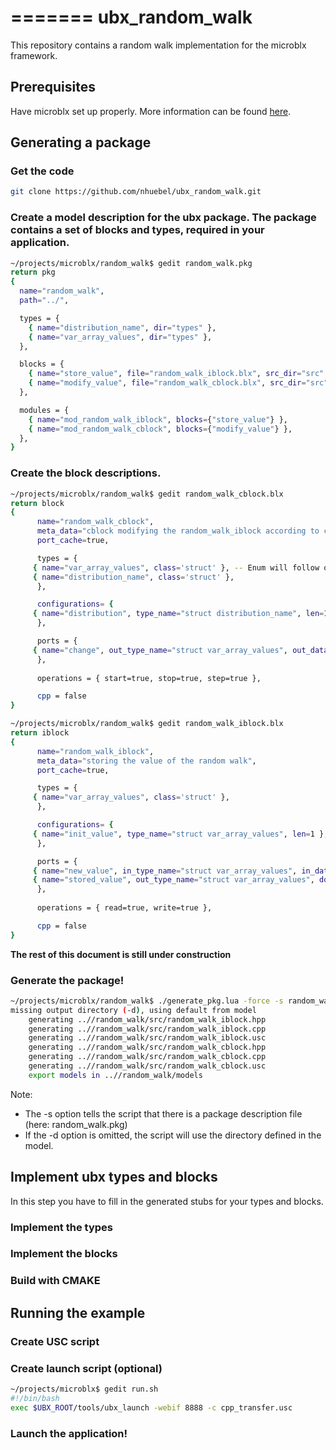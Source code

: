 =======
ubx_random_walk
===============

This repository contains a random walk implementation for the microblx framework.


Prerequisites
-------------
Have microblx set up properly. More information can be found [here](http://ubxteam.github.io/quickstart/).


Generating a package
--------------------

### Get the code
```sh
git clone https://github.com/nhuebel/ubx_random_walk.git
```

### Create a model description for the ubx package. The package contains a set of blocks and types, required in your application.

```sh
~/projects/microblx/random_walk$ gedit random_walk.pkg
return pkg
{
  name="random_walk",
  path="../",

  types = {
    { name="distribution_name", dir="types" },
    { name="var_array_values", dir="types" },
  },

  blocks = {
    { name="store_value", file="random_walk_iblock.blx", src_dir="src" },
    { name="modify_value", file="random_walk_cblock.blx", src_dir="src" },
  },

  modules = {
    { name="mod_random_walk_iblock", blocks={"store_value"} },
    { name="mod_random_walk_cblock", blocks={"modify_value"} },
  },
}
```

### Create the block descriptions.

```sh
~/projects/microblx/random_walk$ gedit random_walk_cblock.blx
return block
{
      name="random_walk_cblock",
      meta_data="cblock modifying the random_walk_iblock according to configured distribution",
      port_cache=true,

      types = {
	 { name="var_array_values", class='struct' }, -- Enum will follow once implemented in C
	 { name="distribution_name", class='struct' },
      },

      configurations= {
	 { name="distribution", type_name="struct distribution_name", len=1 },
      },

      ports = {
	 { name="change", out_type_name="struct var_array_values", out_data_len=1, in_type_name="struct var_array_values", in_data_len=1, doc="change of the value of the random walk" },
      },
      
      operations = { start=true, stop=true, step=true },

      cpp = false
}

~/projects/microblx/random_walk$ gedit random_walk_iblock.blx
return iblock 
{
      name="random_walk_iblock",
      meta_data="storing the value of the random walk",
      port_cache=true,

      types = {
	 { name="var_array_values", class='struct' },
      },

      configurations= {
	 { name="init_value", type_name="struct var_array_values", len=1 },
      },

      ports = {
	 { name="new_value", in_type_name="struct var_array_values", in_data_len=1, doc="update of the stored value" },
	 { name="stored_value", out_type_name="struct var_array_values", doc="current value of the random walk" },
      },
      
      operations = { read=true, write=true },

      cpp = false
}
```

**The rest of this document is still under construction**

### Generate the package!
```sh
~/projects/microblx/random_walk$ ./generate_pkg.lua -force -s random_walk.pkg
missing output directory (-d), using default from model
    generating ..//random_walk/src/random_walk_iblock.hpp
    generating ..//random_walk/src/random_walk_iblock.cpp
    generating ..//random_walk/src/random_walk_iblock.usc
    generating ..//random_walk/src/random_walk_cblock.hpp
    generating ..//random_walk/src/random_walk_cblock.cpp
    generating ..//random_walk/src/random_walk_cblock.usc
    export models in ..//random_walk/models
```

Note:
* The -s option tells the script that there is a package description file (here: random_walk.pkg) 
* If the -d option is omitted, the script will use the directory defined in the model.

Implement ubx types and blocks
------------------------------

In this step you have to fill in the generated stubs for your types and blocks.


### Implement the types



### Implement the blocks



### Build with CMAKE


Running the example
-------------------

### Create USC script



### Create launch script (optional)


```sh
~/projects/microblx$ gedit run.sh
#!/bin/bash
exec $UBX_ROOT/tools/ubx_launch -webif 8888 -c cpp_transfer.usc
```

### Launch the application!





